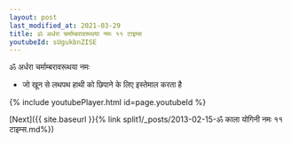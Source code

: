 ```yaml
---
layout: post
last_modified_at: 2021-03-29
title: ॐ अर्धरा चर्माम्बरावरूथया नमः ११ टाइम्स
youtubeId: sUgukbnZISE
---
```

 
 
 ॐ अर्धरा चर्माम्बरावरूथया नमः  
 
 -  जो खून से लथपथ हाथी को छिपाने के लिए इस्तेमाल करता है 
 
  
 
  
 
 
 
 
 
 


{% include youtubePlayer.html id=page.youtubeId %}
 
[Next]({{ site.baseurl }}{% link  split1/_posts/2013-02-15-ॐ काला योगिनी नमः ११ टाइम्स.md%})
 
